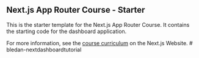 ## Next.js App Router Course - Starter

This is the starter template for the Next.js App Router Course. It contains the starting code for the dashboard application.

For more information, see the [course curriculum](https://nextjs.org/learn) on the Next.js Website.
#   b l e d a n - n e x t d a s h b o a r d t u t o r i a l  
 